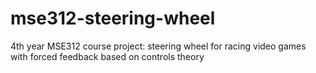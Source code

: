 # mse312-steering-wheel
4th year MSE312 course project: steering wheel for racing video games with forced feedback based on controls theory
